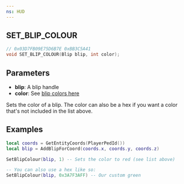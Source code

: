 ```yaml
---
ns: HUD
---
```

## SET_BLIP_COLOUR

```c
// 0x03D7FB09E75D6B7E 0xBB3C5A41
void SET_BLIP_COLOUR(Blip blip, int color);
```

## Parameters
* **blip**: A blip handle
* **color**: See [blip colors here](https://docs.fivem.net/docs/game-references/blips/#blip-colors)

Sets the color of a blip. The color can also be a hex if you want a color that's not included in the list above.

## Examples
```lua
local coords = GetEntityCoords(PlayerPedId())
local blip = AddBlipForCoord(coords.x, coords.y, coords.z)

SetBlipColour(blip, 1) -- Sets the color to red (see list above)

-- You can also use a hex like so:
SetBlipColour(blip, 0x3A7F3AFF) -- Our custom green
```
